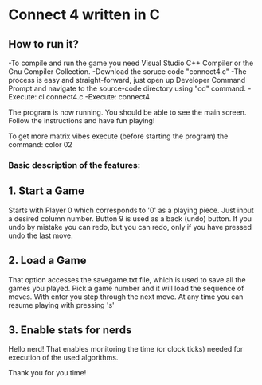 # Connect 4 written in C

## How to run it?
-To compile and run the game you need Visual Studio C++ Compiler or the Gnu Compiler Collection.
-Download the soruce code "connect4.c"
-The process is easy and straight-forward, just open up Developer Command Prompt
and navigate to the source-code directory using "cd" command.
-Execute:
cl connect4.c
-Execute:
connect4

The program is now running. You should be able to see the main screen. Follow the instructions and have fun playing!

To get more matrix vibes execute (before starting the program) the command:
color 02

### Basic description of the features:
## 1. Start a Game
Starts with Player 0 which corresponds to '0' as a playing piece. Just input a desired column number.
Button 9 is used as a back (undo) button. If you undo by mistake you can redo, but you can redo, only if you have
pressed undo the last move.
## 2. Load a Game
That option accesses the savegame.txt file, which is used to save all the games you played.
Pick a game number and it will load the sequence of moves. With enter you step through the next move.
At any time you can resume playing with pressing 's'
## 3. Enable stats for nerds
Hello nerd!
That enables monitoring the time (or clock ticks) needed for execution of the used algorithms.

Thank you for you time!

